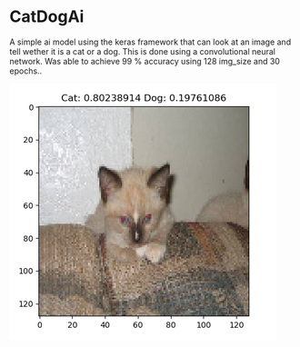 # CatDogAi
A simple ai model using the keras framework that can look at an image and tell wether it is a cat or a dog. This is done using a convolutional neural network. Was able to achieve 99 % accuracy using 128 img_size and 30 epochs..

![](catimg.png) 
